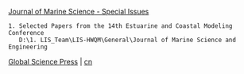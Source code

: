 [Journal of Marine Science - Special Issues](https://www.mdpi.com/journal/jmse/special_issues?section_id=540&search=&sort=deadline&view=all&page_count=50)

```
1. Selected Papers from the 14th Estuarine and Coastal Modeling Conference
   D:\1. LIS_Team\LIS-HWQM\General\Journal of Marine Science and Engineering
```
[Global Science Press](https://www.global-sci.org/intro/index/journals.html) | [cn](https://www.global-sci.org/intro/articles_list/mc/2571.html)
